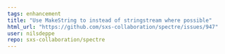 ```yaml
---
tags: enhancement
title: "Use MakeString to instead of stringstream where possible"
html_url: "https://github.com/sxs-collaboration/spectre/issues/947"
user: nilsdeppe
repo: sxs-collaboration/spectre
---
```


